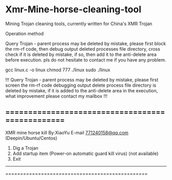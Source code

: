# Xmr-Mine-horse-cleaning-tool
Mining Trojan cleaning tools, currently written for China's XMR Trojan

Operation method

Query Trojan - parent process may be deleted by mistake, please first block the rm-rf code, then debug output deleted processes file directory, cross check if it is deleted by mistake, if so, then add it to the anti-delete area before execution. pls do not hesitate to contact me if you have any problem. 

gcc linux.c -o linux
chmod 777 ./linux
sudo ./linux


!!! Query Trojan - parent process may be deleted by mistake, please first screen the rm-rf code debugging output delete process file directory is deleted by mistake, if it is added to the anti-delete area in the execution, what improvement please contact my mailbox !!! 

 ================================================
 -------------------------------------------
 XMR mine horse kill By:XiaoYu E-mail 771240158@qq.com (Deepin/Ubuntu/Centos)
 1. Dig a Trojan
 2. Add startup item (Power-on automatic guard kill virus) (not available)
 3. Exit
 -------------------------------------------
 ================================================

